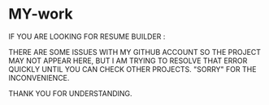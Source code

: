 # MY-work


IF YOU ARE LOOKING FOR RESUME BUILDER :

THERE ARE SOME ISSUES WITH MY GITHUB ACCOUNT SO THE PROJECT MAY NOT APPEAR HERE, BUT I AM TRYING TO RESOLVE THAT ERROR QUICKLY UNTIL YOU CAN CHECK OTHER PROJECTS.
"SORRY" FOR THE INCONVENIENCE.


THANK YOU FOR UNDERSTANDING. 
